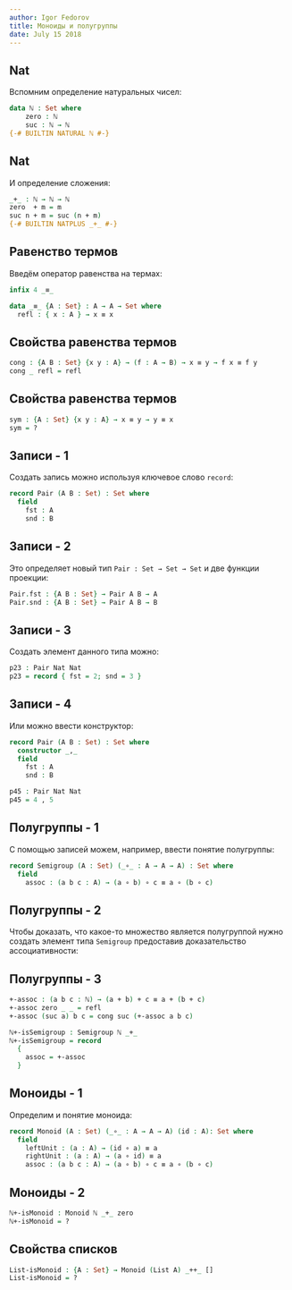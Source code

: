```yaml
---
author: Igor Fedorov
title: Моноиды и полугруппы
date: July 15 2018
---
```

## Nat
Вспомним определение натуральных чисел:
```agda
data ℕ : Set where
    zero : ℕ
    suc : ℕ → ℕ
{-# BUILTIN NATURAL ℕ #-}
```

## Nat
И определение сложения:
```agda
_+_ : ℕ → ℕ → ℕ
zero  + m = m
suc n + m = suc (n + m)
{-# BUILTIN NATPLUS _+_ #-}
```

## Равенство термов
Введём оператор равенства на термах:
```agda
infix 4 _≡_

data _≡_ {A : Set} : A → A → Set where
  refl : { x : A } → x ≡ x
```

## Свойства равенства термов
```agda
cong : {A B : Set} {x y : A} → (f : A → B) → x ≡ y → f x ≡ f y
cong _ refl = refl
```

## Свойства равенства термов
```agda
sym : {A : Set} {x y : A} → x ≡ y → y ≡ x
sym = ?
```

## Записи - 1
Создать запись можно используя ключевое слово `record`:
```agda
record Pair (A B : Set) : Set where
  field
    fst : A
    snd : B
```

## Записи - 2
Это определяет новый тип `Pair : Set → Set → Set` и две функции проекции:
```agda
Pair.fst : {A B : Set} → Pair A B → A
Pair.snd : {A B : Set} → Pair A B → B
```

## Записи - 3
Создать элемент данного типа можно:
```agda
p23 : Pair Nat Nat
p23 = record { fst = 2; snd = 3 }
```

## Записи - 4
Или можно ввести конструктор:
```agda
record Pair (A B : Set) : Set where
  constructor _,_
  field
    fst : A
    snd : B

p45 : Pair Nat Nat
p45 = 4 , 5
```

## Полугруппы - 1
С помощью записей можем, например, ввести понятие полугруппы:
```agda
record Semigroup (A : Set) (_∘_ : A → A → A) : Set where
  field
    assoc : (a b c : A) → (a ∘ b) ∘ c ≡ a ∘ (b ∘ c)
```

## Полугруппы - 2
Чтобы доказать, что какое-то множество является полугруппой нужно создать элемент типа `Semigroup` предоставив доказательство ассоциативности:

## Полугруппы - 3
```agda
+-assoc : (a b c : ℕ) → (a + b) + c ≡ a + (b + c)
+-assoc zero _ _ = refl
+-assoc (suc a) b c = cong suc (+-assoc a b c)

ℕ+-isSemigroup : Semigroup ℕ _+_
ℕ+-isSemigroup = record
  {
    assoc = +-assoc
  }
```

## Моноиды - 1
Определим и понятие моноида:
```agda
record Monoid (A : Set) (_∘_ : A → A → A) (id : A): Set where
  field
    leftUnit : (a : A) → (id ∘ a) ≡ a
    rightUnit : (a : A) → (a ∘ id) ≡ a
    assoc : (a b c : A) → (a ∘ b) ∘ c ≡ a ∘ (b ∘ c)
```

## Моноиды - 2
```agda
ℕ+-isMonoid : Monoid ℕ _+_ zero
ℕ+-isMonoid = ?
```

## Свойства списков
```agda
List-isMonoid : {A : Set} → Monoid (List A) _++_ []
List-isMonoid = ?
```
